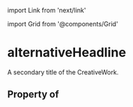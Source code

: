 import Link from 'next/link'
  
import Grid from '@components/Grid'

# alternativeHeadline

A secondary title of the CreativeWork.

## Property of



